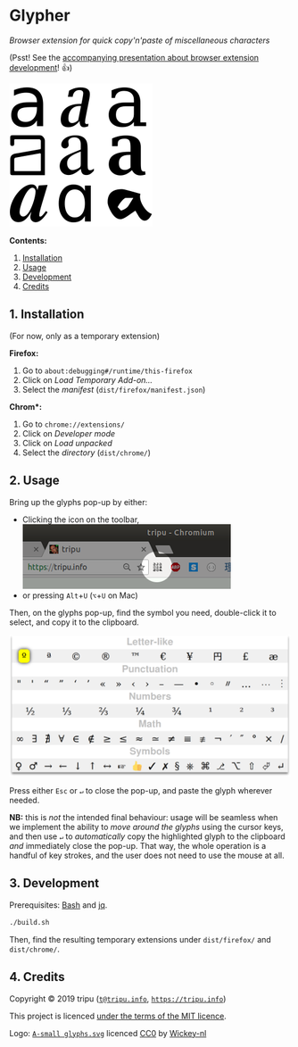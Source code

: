 # Glypher

*Browser extension for quick copy'n'paste of miscellaneous characters*

(Psst! See the [accompanying presentation about browser extension development](https://tripu.github.io/Events/doc/2019-10-24_Madrid-Spain_Spotahome_MadridJS_extensions/#1)! 👍)

![Glypher logo](https://github.com/tripu/glypher/blob/master/img/logo-256.png?raw=true)

**Contents:**

1. [Installation](#1-installation)
1. [Usage](#2-usage)
1. [Development](#3-development)
1. [Credits](#4-credits)

## 1. Installation

(For now, only as a temporary extension)

**Firefox:**

1. Go to `about:debugging#/runtime/this-firefox`
1. Click on *Load Temporary Add-on…*
1. Select the *manifest* (`dist/firefox/manifest.json`)

**Chrom\*:**

1. Go to `chrome://extensions/`
1. Click on *Developer mode*
1. Click on *Load unpacked*
1. Select the *directory* (`dist/chrome/`)

## 2. Usage

Bring up the glyphs pop-up by either:

* Clicking the icon on the toolbar,    
  ![Icon](https://github.com/tripu/glypher/blob/master/screenshots/icon.png?raw=true)
* or pressing `Alt`+`U` (`⌥`+`U` on Mac)

Then, on the glyphs pop-up, find the symbol you need, double-click it to select, and copy it to the clipboard.

![Screenshot](https://github.com/tripu/glypher/blob/master/screenshots/popup.png?raw=true)

Press either `Esc` or `↵` to close the pop-up, and paste the glyph wherever needed.

**NB:** this is *not* the intended final behaviour: usage will be seamless when we implement the ability to *move around the glyphs*
using the cursor keys, and then use `↵` to *automatically* copy the highlighted glyph to the clipboard *and* immediately close the pop-up.
That way, the whole operation is a handful of key strokes, and the user does not need to use the mouse at all.

## 3. Development

Prerequisites: [Bash](https://www.gnu.org/software/bash/) and [jq](https://stedolan.github.io/jq/).

```bash
./build.sh
```

Then, find the resulting temporary extensions under `dist/firefox/` and `dist/chrome/`.

## 4. Credits

Copyright &copy; 2019 tripu ([`t@tripu.info`](mailto:t@tripu.info), [`https://tripu.info`](https://tripu.info/))

This project is licenced [under the terms of the MIT licence](https://github.com/tripu/glypher/blob/master/LICENSE.md).

Logo: [`A-small glyphs.svg`](https://commons.wikimedia.org/wiki/File:A-small_glyphs.svg) licenced
[CC0](https://creativecommons.org/publicdomain/zero/1.0/deed.en) by
[Wickey-nl](https://commons.wikimedia.org/wiki/User:Wickey-nl)
